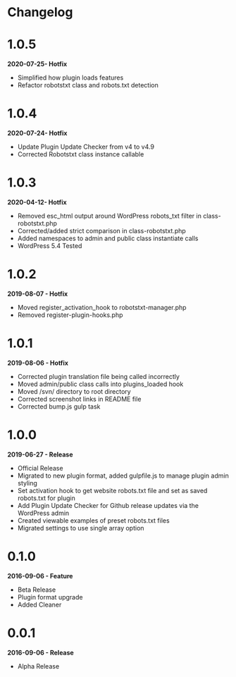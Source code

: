 # Changelog

# 1.0.5
**2020-07-25- Hotfix**

* Simplified how plugin loads features
* Refactor robotstxt class and robots.txt detection

# 1.0.4
**2020-07-24- Hotfix**

* Update Plugin Update Checker from v4 to v4.9
* Corrected Robotstxt class instance callable

# 1.0.3
**2020-04-12- Hotfix**

* Removed esc_html output around WordPress robots_txt filter in class-robotstxt.php
* Corrected/added strict comparison in class-robotstxt.php
* Added namespaces to admin and public class instantiate calls
* WordPress 5.4 Tested

# 1.0.2
**2019-08-07 - Hotfix**

* Moved register_activation_hook to robotstxt-manager.php
* Removed register-plugin-hooks.php

# 1.0.1
**2019-08-06 - Hotfix**

* Corrected plugin translation file being called incorrectly
* Moved admin/public class calls into plugins_loaded hook
* Moved /svn/ directory to root directory
* Corrected screenshot links in README file
* Corrected bump.js gulp task

# 1.0.0
**2019-06-27 - Release**

* Official Release
* Migrated to new plugin format, added gulpfile.js to manage plugin admin styling
* Set activation hook to get website robots.txt file and set as saved robots.txt for plugin
* Add Plugin Update Checker for Github release updates via the WordPress admin
* Created viewable examples of preset robots.txt files
* Migrated settings to use single array option

# 0.1.0
**2016-09-06 - Feature**

* Beta Release
* Plugin format upgrade
* Added Cleaner

# 0.0.1
**2016-09-06 - Release**

* Alpha Release
